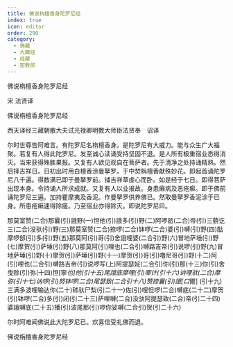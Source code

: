 ```yaml
---
title: 佛说栴檀香身陀罗尼经
index: true
icon: editor
order: 290
category:
  - 佛藏
  - 大藏经
  - 经藏
  - 密教部
---
```


  佛说栴檀香身陀罗尼经  

宋 法贤译  

佛说栴檀香身陀罗尼经  

西天译经三藏朝散大夫试光禄卿明教大师臣法贤奉　诏译  

尔时世尊告阿难言。有陀罗尼名栴檀香身。是陀罗尼有大威力。能与众生广大福聚。若复有人得此陀罗尼。发至诚心读诵受持坚固不退。是人所有极重宿业悉得消灭。当来获得殊胜果报。又复有人欲见观自在菩萨者。先于清净之处持诵精熟。然后择吉祥日。日初出时用白檀香涂曼拏罗。于中焚栴檀香献殊妙花。即起首诵陀罗尼八千遍。得数满已即于曼拏罗前。铺吉祥草虔心而卧。如是经于七日。即得菩萨出现本身。令持诵人所求成就。又复有人以业报故。身患癞病及恶疮癣。即于佛前诵陀罗尼三遍。加持瞿摩夷及香泥。作曼拏罗供养佛已。然取曼拏罗香泥涂于已身。所患疮癞速得除瘥。乃至宿业亦得除灭。即说陀罗尼曰。  

那莫室赞(二合)那曩(引)誐野(一)怛他(引)誐多(引)野(二)阿啰曷(二合)帝(引)三藐讫三(二合)没驮(引)野(三)那莫室赞(二合)捺啰(二合)钵啰(二合)婆(引)嚩(引)野(四)酤摩啰部(引)多(引)野(五)那莫阿(引)哥(引)舍誐哩婆(二合引)野(六)冒地萨埵(引)野(七)摩贺(引)萨埵(引)野(八)那莫阿(引)哩也(二合引)嚩路吉帝(引)说啰(引)野(九)冒地萨埵(引)野(十)摩贺(引)萨埵(引)野(十一)摩贺(引)哥(引)噜尼哥(引)野(十二)阿(引)哩也(二合引)嚩路吉帝(引)说啰写(上)阿提瑟姹(二合引)你(引)那(十三)你(引)舍曳赊(引)弥(十四)怛[寧*也]他(引十五)尾誐底摩哩(引)唧计(引十六)讷哩驮(二合)摩弥(引十七)讷啰(引)努钵啰(二合)尾瑟致(二合引十八)赞捺曩(引)誐[口*爾] (引十九)三满多波哩输达你(二十)秫驮尸梨(引二十一)佐(引)哩怛啰(二合)嚩底(二十二)摩贺(引)钵啰(二合)多(引)闭(引二十三)萨哩嚩(二合)没驮阿提瑟致(二合)帝(引二十四)婆誐嚩底(二十五)播(引)波尾那(引)啰你娑嚩(二合引)贺(引二十六)  

尔时阿难闻佛说此大陀罗尼已。欢喜信受礼佛而退。  

佛说栴檀香身陀罗尼经  
